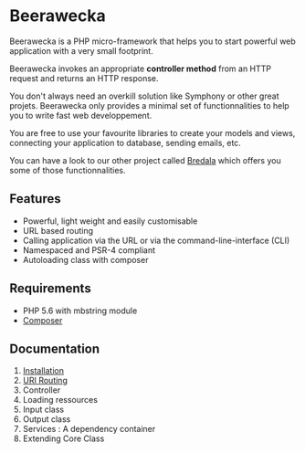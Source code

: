 # Beerawecka

Beerawecka is a PHP micro-framework that helps you to start powerful
web application with a very small footprint.

Beerawecka invokes an appropriate **controller method** from an HTTP request
and returns an HTTP response.

You don't always need an overkill solution like Symphony or other great projets.
Beerawecka only provides a minimal set of functionnalities to help you to write
fast web developpement.

You are free to use your favourite libraries to create your models and views, 
connecting your application to database, sending emails, etc.

You can have a look to our other project called
[Bredala](https://github.com/sugatasei/bredala) which offers you some of
those functionnalities.

## Features

- Powerful, light weight and easily customisable
- URL based routing
- Calling application via the URL or via the command-line-interface (CLI)
- Namespaced and PSR-4 compliant
- Autoloading class with composer

## Requirements

- PHP 5.6 with mbstring module
- [Composer](https://getcomposer.org/)

## Documentation

1. [Installation](https://github.com/sugatasei/beerawecka/blob/master/doc/installation.md)
2. [URI Routing](https://github.com/sugatasei/beerawecka/blob/master/doc/uri-routing.md)
3. Controller
4. Loading ressources
5. Input class
6. Output class
7. Services : A dependency container
8. Extending Core Class

